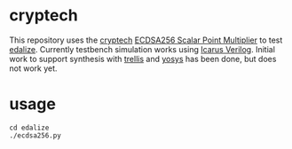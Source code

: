 # cryptech

This repository uses the [cryptech](https://cryptech.is/) [ECDSA256 Scalar Point Multiplier](https://git.cryptech.is/core/pkey/ecdsa256/) to test [edalize](https://github.com/olofk/edalize).
Currently testbench simulation works using [Icarus Verilog](http://iverilog.icarus.com/).
Initial work to support synthesis with [trellis](https://github.com/YosysHQ/prjtrellis) and [yosys](https://yosyshq.net/yosys/) has been done, but does not work yet.

# usage

    cd edalize
    ./ecdsa256.py
  
